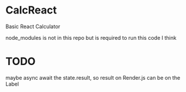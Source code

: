 # CalcReact
Basic React Calculator

node_modules is not in this repo but is required to run this code I think

# TODO

maybe async await the state.result, so result on Render.js can be on the Label

